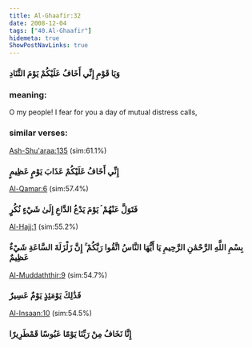 ```yaml
---
title: Al-Ghaafir:32
date: 2008-12-04
tags: ["40.Al-Ghaafir"]
hidemeta: true 
ShowPostNavLinks: true 
---
```

### وَيَا قَوْمِ إِنِّي أَخَافُ عَلَيْكُمْ يَوْمَ التَّنَادِ
### meaning: 
O my people! I fear for you a day of mutual distress calls,
### similar verses: 

[Ash-Shu'araa:135](/26/135) (sim:61.1%)

### إِنِّي أَخَافُ عَلَيْكُمْ عَذَابَ يَوْمٍ عَظِيمٍ

[Al-Qamar:6](/54/6) (sim:57.4%)

### فَتَوَلَّ عَنْهُمْ ۘ يَوْمَ يَدْعُ الدَّاعِ إِلَىٰ شَيْءٍ نُكُرٍ

[Al-Hajj:1](/22/1) (sim:55.2%)

### بِسْمِ اللَّهِ الرَّحْمَٰنِ الرَّحِيمِ يَا أَيُّهَا النَّاسُ اتَّقُوا رَبَّكُمْ ۚ إِنَّ زَلْزَلَةَ السَّاعَةِ شَيْءٌ عَظِيمٌ

[Al-Muddaththir:9](/74/9) (sim:54.7%)

### فَذَٰلِكَ يَوْمَئِذٍ يَوْمٌ عَسِيرٌ

[Al-Insaan:10](/76/10) (sim:54.5%)

### إِنَّا نَخَافُ مِنْ رَبِّنَا يَوْمًا عَبُوسًا قَمْطَرِيرًا
